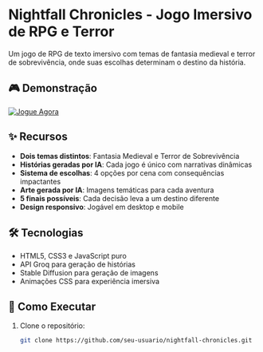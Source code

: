 # Nightfall Chronicles - Jogo Imersivo de RPG e Terror

Um jogo de RPG de texto imersivo com temas de fantasia medieval e terror de sobrevivência, onde suas escolhas determinam o destino da história.

## 🎮 Demonstração

[![Jogue Agora](https://img.shields.io/badge/Jogue-Agora-brightgreen)](https://tonicjunior.github.io/ia-game/)

## ✨ Recursos

- **Dois temas distintos**: Fantasia Medieval e Terror de Sobrevivência
- **Histórias geradas por IA**: Cada jogo é único com narrativas dinâmicas
- **Sistema de escolhas**: 4 opções por cena com consequências impactantes
- **Arte gerada por IA**: Imagens temáticas para cada aventura
- **5 finais possíveis**: Cada decisão leva a um destino diferente
- **Design responsivo**: Jogável em desktop e mobile

## 🛠️ Tecnologias

- HTML5, CSS3 e JavaScript puro
- API Groq para geração de histórias
- Stable Diffusion para geração de imagens
- Animações CSS para experiência imersiva

## 🚀 Como Executar

1. Clone o repositório:
   ```bash
   git clone https://github.com/seu-usuario/nightfall-chronicles.git
